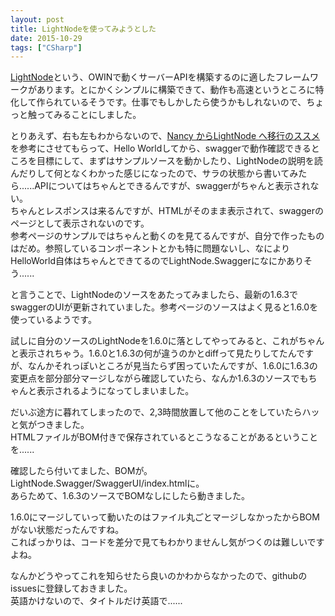 ```yaml
---
layout: post
title: LightNodeを使ってみようとした
date: 2015-10-29
tags: ["CSharp"]
---
```


[LightNode](https://github.com/neuecc/LightNode)という、OWINで動くサーバーAPIを構築するのに適したフレームワークがあります。とにかくシンプルに構築できて、動作も高速というところに特化して作られているそうです。仕事でもしかしたら使うかもしれないので、ちょっと触ってみることにしました。

とりあえず、右も左もわからないので、[Nancy からLightNode へ移行のススメ](http://tech.guitarrapc.com/entry/2015/06/13/182825)を参考にさせてもらって、Hello Worldしてから、swaggerで動作確認できるところを目標にして、まずはサンプルソースを動かしたり、LightNodeの説明を読んだりして何となくわかった感じになったので、サラの状態から書いてみたら......APIについてはちゃんとできるんですが、swaggerがちゃんと表示されない。  
ちゃんとレスポンスは来るんですが、HTMLがそのまま表示されて、swaggerのページとして表示されないのです。  
参考ページのサンプルではちゃんと動くのを見てるんですが、自分で作ったものはだめ。参照しているコンポーネントとかも特に問題ないし、なによりHelloWorld自体はちゃんとできてるのでLightNode.Swaggerになにかありそう......

と言うことで、LightNodeのソースをあたってみましたら、最新の1.6.3でswaggerのUIが更新されていました。参考ページのソースはよく見ると1.6.0を使っているようです。

試しに自分のソースのLightNodeを1.6.0に落としてやってみると、これがちゃんと表示されちゃう。1.6.0と1.6.3の何が違うのかとdiffって見たりしてたんですが、なんかそれっぽいところが見当たらず困っていたんですが、1.6.0に1.6.3の変更点を部分部分マージしながら確認していたら、なんか1.6.3のソースでもちゃんと表示されるようになってしまいました。

だいぶ途方に暮れてしまったので、2,3時間放置して他のことをしていたらハッと気がつきました。  
HTMLファイルがBOM付きで保存されているとこうなることがあるということを......

確認したら付いてました、BOMが。LightNode.Swagger/SwaggerUI/index.htmlに。  
あらためて、1.6.3のソースでBOMなしにしたら動きました。

1.6.0にマージしていって動いたのはファイル丸ごとマージしなかったからBOMがない状態だったんですね。  
こればっかりは、コードを差分で見てもわかりませんし気がつくのは難しいですよね。

なんかどうやってこれを知らせたら良いのかわからなかったので、githubのissuesに登録しておきました。  
英語かけないので、タイトルだけ英語で......